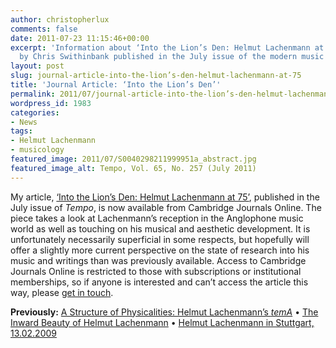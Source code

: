 ```yaml
---
author: christopherlux
comments: false
date: 2011-07-23 11:15:46+00:00
excerpt: 'Information about ‘Into the Lion’s Den: Helmut Lachenmann at 75’ an article
  by Chris Swithinbank published in the July issue of the modern music journal Tempo.'
layout: post
slug: journal-article-into-the-lion’s-den-helmut-lachenmann-at-75
title: 'Journal Article: ‘Into the Lion’s Den’'
permalink: 2011/07/journal-article-into-the-lion’s-den-helmut-lachenmann-at-75/
wordpress_id: 1983
categories:
- News
tags:
- Helmut Lachenmann
- musicology
featured_image: 2011/07/S0040298211999951a_abstract.jpg
featured_image_alt: Tempo, Vol. 65, No. 257 (July 2011)
---
```


My article, [‘Into the Lion’s Den: Helmut Lachenmann at 75’](http://journals.cambridge.org/abstract_S004029821100026X), published in the July issue of _Tempo_, is now available from Cambridge Journals Online. The piece takes a look at Lachenmann’s reception in the Anglophone music world as well as touching on his musical and aesthetic development. It is unfortunately necessarily superficial in some respects, but hopefully will offer a slightly more current perspective on the state of research into his music and writings than was previously available. Access to Cambridge Journals Online is restricted to those with subscriptions or institutional memberships, so if anyone is interested and can’t access the article this way, please [get in touch](/contact/).

**Previously:** [A Structure of Physicalities: Helmut Lachenmann’s _temA_](/2011/03/a-structure-of-physicalities-helmut-lachenmann-tema/) • [The Inward Beauty of Helmut Lachenmann](/2010/11/the-inward-beauty-of-helmut-lachenmann/) • [Helmut Lachenmann in Stuttgart, 13.02.2009](/2009/02/lachenmann-in-stuttgart/)
